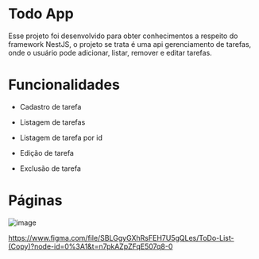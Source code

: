 # Todo App

Esse projeto foi desenvolvido para obter conhecimentos a respeito do framework NestJS, o projeto se trata é uma api gerenciamento de tarefas, onde o usuário pode adicionar, listar, remover e editar tarefas.

# Funcionalidades

* Cadastro de tarefa

* Listagem de tarefas

* Listagem de tarefa por id

* Edição de tarefa

* Exclusão de tarefa

# Páginas

![image](https://user-images.githubusercontent.com/48845273/215354492-c6857732-5004-41ca-b8b0-8c5c31a1af11.png)

https://www.figma.com/file/SBLGgyGXhRsFEH7U5gQLes/ToDo-List-(Copy)?node-id=0%3A1&t=n7pkAZpZFqE507q8-0
